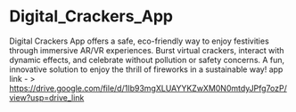 # Digital_Crackers_App
Digital Crackers App offers a safe, eco-friendly way to enjoy festivities through immersive AR/VR experiences. Burst virtual crackers, interact with dynamic effects, and celebrate without pollution or safety concerns. A fun, innovative solution to enjoy the thrill of fireworks in a sustainable way!
app link - > https://drive.google.com/file/d/1Ib93mgXLUAYYKZwXM0N0mtdyJPfg7ozP/view?usp=drive_link
